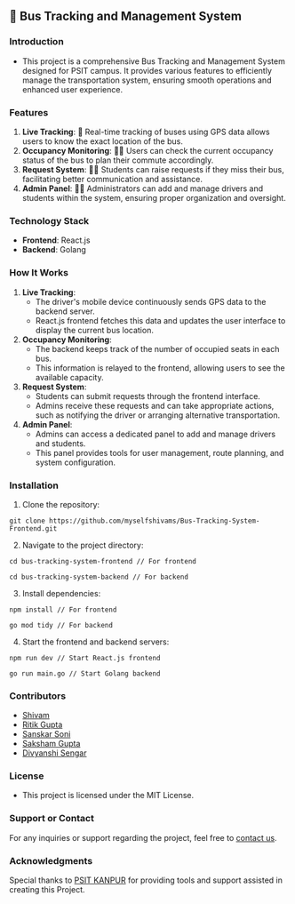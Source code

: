 ## 🚌 Bus Tracking and Management System

### Introduction

- This project is a comprehensive Bus Tracking and Management System designed for PSIT campus. It provides various features to efficiently manage the transportation system, ensuring smooth operations and enhanced user experience.

### Features

1. **Live Tracking**: 📍 Real-time tracking of buses using GPS data allows users to know the exact location of the bus.
2. **Occupancy Monitoring**: 🚶‍♂️ Users can check the current occupancy status of the bus to plan their commute accordingly.
3. **Request System**: 🙋‍♂️ Students can raise requests if they miss their bus, facilitating better communication and assistance.
4. **Admin Panel**: 👨‍💼 Administrators can add and manage drivers and students within the system, ensuring proper organization and oversight.

### Technology Stack

- **Frontend**: React.js
- **Backend**: Golang

### How It Works

1. **Live Tracking**:
    - The driver's mobile device continuously sends GPS data to the backend server.
    - React.js frontend fetches this data and updates the user interface to display the current bus location.
2. **Occupancy Monitoring**:
    - The backend keeps track of the number of occupied seats in each bus.
    - This information is relayed to the frontend, allowing users to see the available capacity.
3. **Request System**:
    - Students can submit requests through the frontend interface.
    - Admins receive these requests and can take appropriate actions, such as notifying the driver or arranging alternative transportation.
4. **Admin Panel**:
    - Admins can access a dedicated panel to add and manage drivers and students.
    - This panel provides tools for user management, route planning, and system configuration.

### Installation

1. Clone the repository:

```terminal
git clone https://github.com/myselfshivams/Bus-Tracking-System-Frontend.git
```

2. Navigate to the project directory:

```terminal
cd bus-tracking-system-frontend // For frontend

cd bus-tracking-system-backend // For backend
```

3. Install dependencies:

```terminal
npm install // For frontend 

go mod tidy // For backend
```

4. Start the frontend and backend servers:

```terminal
npm run dev // Start React.js frontend 

go run main.go // Start Golang backend
```


### Contributors

- [Shivam](https://github.com/myselfshivams)
- [Ritik Gupta](https://github.com/ritikgupta06)
- [Sanskar Soni](https://github.com/sunscar-sony)
- [Saksham Gupta](https://github.com/Sakshamgupta110)
- [Divyanshi Sengar](https://github.com/Divyanshi0908)


### License

- This project is licensed under the MIT License.

### Support or Contact

For any inquiries or support regarding the project, feel free to [contact us](https://www.linkedin.com/in/itshivam/).

### Acknowledgments

Special thanks to [PSIT KANPUR](https://psit.ac.in/) for providing tools and support assisted in creating this Project.
